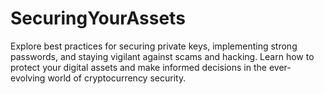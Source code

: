 # SecuringYourAssets
Explore best practices for securing private keys, implementing strong passwords, and staying vigilant against scams and hacking. Learn how to protect your digital assets and make informed decisions in the ever-evolving world of cryptocurrency security.

